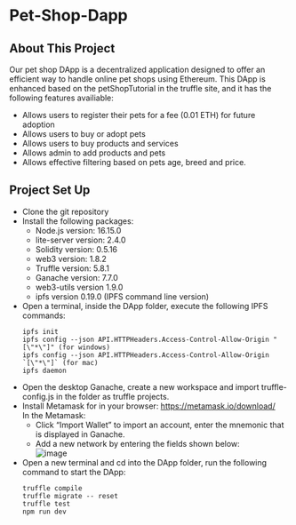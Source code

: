 # Pet-Shop-Dapp
## About This Project ##
Our pet shop DApp is a decentralized application designed to offer an efficient way to handle online pet shops using Ethereum. This DApp is enhanced based on the petShopTutorial in the truffle site, and it has the following features availiable: 
* Allows users to register their pets for a fee (0.01 ETH) for future adoption 
* Allows users to buy or adopt pets
* Allows users to buy products and services
* Allows admin to add products and pets 
* Allows effective filtering based on pets age, breed and price.

## Project Set Up ##
* Clone the git repository
* Install the following packages:
  * Node.js version: 16.15.0
  * lite-server version: 2.4.0
  * Solidity version: 0.5.16
  * web3 version: 1.8.2
  * Truffle version: 5.8.1
  * Ganache version: 7.7.0
  * web3-utils version 1.9.0
  * ipfs version 0.19.0  (IPFS command line version) 
* Open a terminal, inside the DApp folder, execute the following IPFS commands: 
  ```
  ipfs init
  ipfs config --json API.HTTPHeaders.Access-Control-Allow-Origin "[\"*\"]" (for windows)          
  ipfs config --json API.HTTPHeaders.Access-Control-Allow-Origin `[\"*\"]` (for mac)
  ipfs daemon
  ```
* Open the desktop Ganache, create a new workspace and import truffle-config.js in the folder as truffle projects.
* Install Metamask for in your browser: https://metamask.io/download/ <br />
  In the Metamask: 
  * Click “Import Wallet” to import an account, enter the mnemonic that is displayed in Ganache.
  * Add a new network by entering the fields shown below: <br />
  ![image](https://user-images.githubusercontent.com/52727328/234967045-bf928c3f-901d-43bc-ab56-4b9b90f9842d.png)
* Open a new terminal and cd into the DApp folder, run the following command to start the DApp:
  ```
  truffle compile
  truffle migrate -- reset
  truffle test
  npm run dev 
  ```


  








